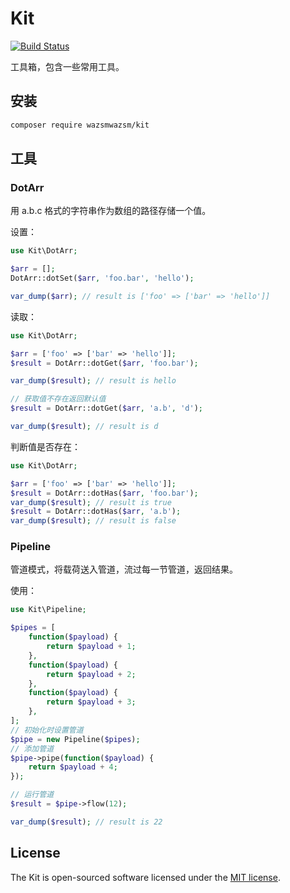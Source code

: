 # Kit
[![Build Status](https://travis-ci.org/wazsmwazsm/Kit.svg?branch=master)](https://travis-ci.org/wazsmwazsm/Kit)

工具箱，包含一些常用工具。

## 安装

```bash
composer require wazsmwazsm/kit
```

## 工具

### DotArr
用 a.b.c 格式的字符串作为数组的路径存储一个值。

设置：
```php
use Kit\DotArr;

$arr = [];
DotArr::dotSet($arr, 'foo.bar', 'hello');

var_dump($arr); // result is ['foo' => ['bar' => 'hello']]
```
读取：
```php
use Kit\DotArr;

$arr = ['foo' => ['bar' => 'hello']];
$result = DotArr::dotGet($arr, 'foo.bar');

var_dump($result); // result is hello

// 获取值不存在返回默认值
$result = DotArr::dotGet($arr, 'a.b', 'd');

var_dump($result); // result is d

```

判断值是否存在：
```php
use Kit\DotArr;

$arr = ['foo' => ['bar' => 'hello']];
$result = DotArr::dotHas($arr, 'foo.bar');
var_dump($result); // result is true
$result = DotArr::dotHas($arr, 'a.b');
var_dump($result); // result is false
```

### Pipeline

管道模式，将载荷送入管道，流过每一节管道，返回结果。

使用：
```php
use Kit\Pipeline;

$pipes = [
    function($payload) {
        return $payload + 1;
    },
    function($payload) {
        return $payload + 2;
    },
    function($payload) {
        return $payload + 3;
    },
];
// 初始化时设置管道
$pipe = new Pipeline($pipes);
// 添加管道
$pipe->pipe(function($payload) {
    return $payload + 4;
});

// 运行管道
$result = $pipe->flow(12);

var_dump($result); // result is 22
```

## License

The Kit is open-sourced software licensed under the [MIT license](http://opensource.org/licenses/MIT).
